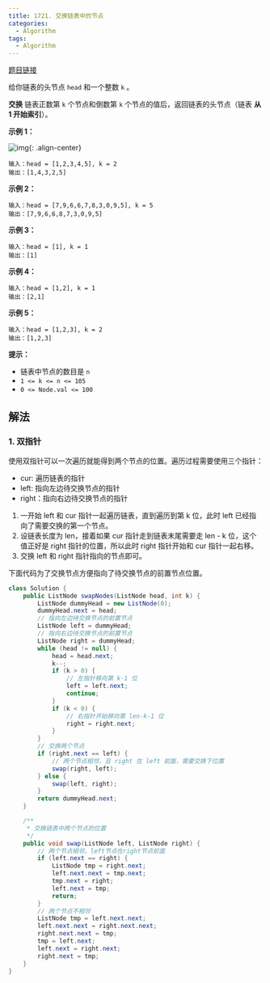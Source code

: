 ```yaml
---
title: 1721. 交换链表中的节点
categories:
  - Algorithm
tags:
  - Algorithm
---
```


[题目链接](https://leetcode.cn/problems/swapping-nodes-in-a-linked-list/)

给你链表的头节点 `head` 和一个整数 `k` 。

**交换** 链表正数第 `k` 个节点和倒数第 `k` 个节点的值后，返回链表的头节点（链表 **从 1 开始索引**）。

**示例 1：**

![img](https://raw.githubusercontent.com/Traserve/traserve.github.io/main/_posts/algorithm/images/1721-1.jpg){: .align-center}

```
输入：head = [1,2,3,4,5], k = 2
输出：[1,4,3,2,5]
```

**示例 2：**

```
输入：head = [7,9,6,6,7,8,3,0,9,5], k = 5
输出：[7,9,6,6,8,7,3,0,9,5]
```

**示例 3：**

```
输入：head = [1], k = 1
输出：[1]
```

**示例 4：**

```
输入：head = [1,2], k = 1
输出：[2,1]
```

**示例 5：**

```
输入：head = [1,2,3], k = 2
输出：[1,2,3]
```

**提示：**

- 链表中节点的数目是 `n`
- `1 <= k <= n <= 105`
- `0 <= Node.val <= 100`

## 解法

### 1. 双指针

使用双指针可以一次遍历就能得到两个节点的位置。遍历过程需要使用三个指针：
- cur: 遍历链表的指针
- left: 指向左边待交换节点的指针
- right：指向右边待交换节点的指针

1. 一开始 left 和 cur 指针一起遍历链表，直到遍历到第 k 位，此时 left 已经指向了需要交换的第一个节点。
2. 设链表长度为 len，接着如果 cur 指针走到链表末尾需要走 len - k 位，这个值正好是 right 指针的位置，所以此时 right 指针开始和 cur 指针一起右移。
3. 交换 left 和 right 指针指向的节点即可。

下面代码为了交换节点方便指向了待交换节点的前置节点位置。

```java
class Solution {
    public ListNode swapNodes(ListNode head, int k) {
        ListNode dummyHead = new ListNode(0);
        dummyHead.next = head;
        // 指向左边待交换节点的前置节点
        ListNode left = dummyHead;
        // 指向右边待交换节点的前置节点
        ListNode right = dummyHead;
        while (head != null) {
            head = head.next;
            k--;
            if (k > 0) {
                // 左指针移向第 k-1 位
                left = left.next;
                continue;
            }
            if (k < 0) {
                // 右指针开始移向第 len-k-1 位
                right = right.next;
            }
        }
        // 交换两个节点
        if (right.next == left) {
            // 两个节点相邻，且 right 在 left 前面，需要交换下位置
            swap(right, left);
        } else {
            swap(left, right);
        }
        return dummyHead.next;
    }

    /**
     * 交换链表中两个节点的位置
     */
    public void swap(ListNode left, ListNode right) {
        // 两个节点相邻，left节点在right节点前面
        if (left.next == right) {
            ListNode tmp = right.next;
            left.next.next = tmp.next;
            tmp.next = right;
            left.next = tmp;
            return;
        }
        // 两个节点不相邻
        ListNode tmp = left.next.next;
        left.next.next = right.next.next;
        right.next.next = tmp;
        tmp = left.next;
        left.next = right.next;
        right.next = tmp;
    }
}
```

